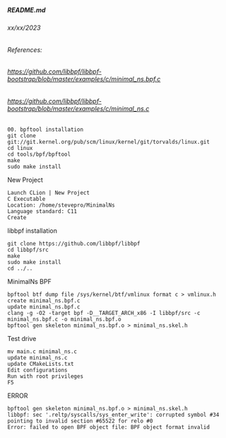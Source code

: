 ##### README.md
###### xx/xx/2023
###### References:
###### https://github.com/libbpf/libbpf-bootstrap/blob/master/examples/c/minimal_ns.bpf.c
###### https://github.com/libbpf/libbpf-bootstrap/blob/master/examples/c/minimal_ns.c
```
00. bpftool installation
git clone git://git.kernel.org/pub/scm/linux/kernel/git/torvalds/linux.git
cd linux
cd tools/bpf/bpftool
make
sudo make install
```
New Project
```
Launch CLion | New Project
C Executable
Location: /home/stevepro/MinimalNs
Language standard: C11
Create
```
libbpf installation
```
git clone https://github.com/libbpf/libbpf
cd libbpf/src
make
sudo make install
cd ../..
```
MinimalNs BPF
```
bpftool btf dump file /sys/kernel/btf/vmlinux format c > vmlinux.h
create minimal_ns.bpf.c
update minimal_ns.bpf.c
clang -g -O2 -target bpf -D__TARGET_ARCH_x86 -I libbpf/src -c minimal_ns.bpf.c -o minimal_ns.bpf.o
bpftool gen skeleton minimal_ns.bpf.o > minimal_ns.skel.h
```
Test drive
```
mv main.c minimal_ns.c
update minimal_ns.c
update CMakeLists.txt
Edit configurations
Run with root privileges
F5
```
ERROR
```
bpftool gen skeleton minimal_ns.bpf.o > minimal_ns.skel.h
libbpf: sec '.reltp/syscalls/sys_enter_write': corrupted symbol #34 pointing to invalid section #65522 for relo #0
Error: failed to open BPF object file: BPF object format invalid
```